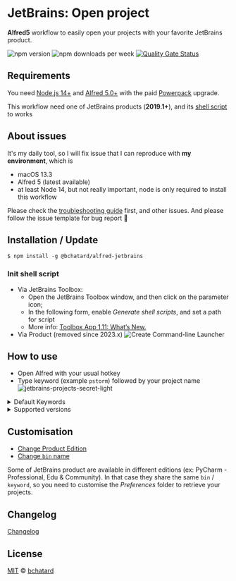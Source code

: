 # JetBrains: Open project

**Alfred5** workflow to easily open your projects with your favorite JetBrains product.

![npm version](https://img.shields.io/npm/v/@bchatard/alfred-jetbrains.svg?style=for-the-badge)
![npm downloads per week](https://img.shields.io/npm/dm/@bchatard/alfred-jetbrains.svg?style=for-the-badge)
[![Quality Gate Status](https://sonarcloud.io/api/project_badges/measure?project=bchatard_alfred-jetbrains&metric=alert_status)](https://sonarcloud.io/dashboard?id=bchatard_alfred-jetbrains)

## Requirements

You need [Node.js 14+](https://nodejs.org) and [Alfred 5.0+](https://www.alfredapp.com) with the paid [Powerpack](https://www.alfredapp.com/powerpack/) upgrade.

This workflow need one of JetBrains products (**2019.1+**), and its [shell script](#init-shell-script) to works

## About issues

It's my daily tool, so I will fix issue that I can reproduce with **my environment**, which is
* macOS 13.3
* Alfred 5 (latest available)
* at least Node 14, but not really important, node is only required to install this workflow

Please check the [troubleshooting guide](doc/troubleshooting.md) first, and other issues.
And please follow the issue template for bug report 🙏

## Installation / Update

```shell
$ npm install -g @bchatard/alfred-jetbrains
```

### Init shell script

- Via JetBrains Toolbox:
  - Open the JetBrains Toolbox window, and then click on the parameter icon;
  - In the following form, enable _Generate shell scripts_, and set a path for script
  - More info: [Toolbox App 1.11: What’s New.](https://blog.jetbrains.com/blog/2018/08/23/toolbox-app-1-11-whats-new/)
- Via Product (removed since 2023.x)
  ![Create Command-line Launcher](./doc/img/command_line_launcher.gif)

## How to use

- Open Alfred with your usual hotkey
- Type keyword (example `pstorm`) followed by your project name
  ![jetbrains-projects-secret-light](https://raw.githubusercontent.com/bchatard/alfred-jetbrains/master/doc/img/jetbrains-projects-secret-light.png)

<details>
<summary>Default Keywords</summary>

- AndroidStudio: `studio`;
- AppCode: `appcode` (sunset by JetBrains, no more support on my side too);
- Aqua: `aqua`;
- CLion: `clion`;
- DataGrip: `datagrip`;
- Fleet: `fleet`;
- GoLand: `goland`;
- IntelliJ Idea: `idea` (default to Ultimate Edition, see [customisation to change this](#customisation));
- PhpStorm: `pstorm`;
- PyCharm: `pycharm` (default to Professional Edition, see [customisation to change this](#customisation));
- Rider: `rider`;
- RubyMine: `rubymine`;
- WebStorm: `wstorm`;

</details>

<details>
<summary>Supported versions</summary>
I test with these products/versions:

- AndroidStudio: since 3.+;
- AppCode: since 2018.3;
- Aqua: since 2023.1;
- CLion: since 2018.3;
- DataGrip: since 2018.3;
- Fleet: public preview;
- GoLand: since 2018.3;
- IntelliJ Idea: since 2018.3;
- PhpStorm: since 2018.3;
- PyCharm: since 2018.3;
- Rider: since 2018.3;
- RubyMine: since 2018.3;
- WebStorm: since 2018.3;

For other versions:

- Very old PhpStorm (and only PhpStorm), you can use my first workflow: [PhpStorm Alfred Workflow](https://github.com/bchatard/phpstorm-alfred-workflow)
- Prior to 2019, you can use my previous workflow: [JetBrains Alfred Workflow](https://github.com/bchatard/jetbrains-alfred-workflow)

</details>

## Customisation

- [Change Product Edition](doc/customisation/edition.md)
- [Change `bin` name](doc/customisation/bin.md)

Some of JetBrains product are available in different editions (ex: PyCharm - Professional, Edu & Community).
In that case they share the same `bin` / `keyword`, so you need to customise the _Preferences_ folder to retrieve your projects.


## Changelog

[Changelog](https://github.com/bchatard/alfred-jetbrains/releases)

## License

[MIT](LICENSE) © [bchatard](https://github.com/bchatard)
